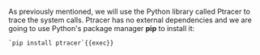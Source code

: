 As previously mentioned, we will use the Python library called Ptracer to trace the system calls. Ptracer has no external dependencies and we are 
going to use Python's package manager **pip** to install it: 

    `pip install ptracer`{{exec}}
    
